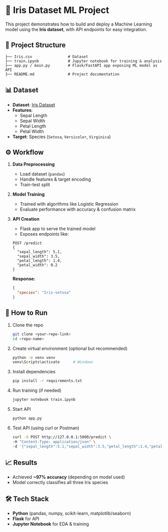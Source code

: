 # 🌸 Iris Dataset ML Project

This project demonstrates how to build and deploy a Machine Learning model using the **Iris dataset**, with API endpoints for easy integration.

## 📂 Project Structure

```
├── Iris.csv                # Dataset
├── train.ipynb             # Jupyter notebook for training & analysis
├── app.py / main.py        # Flask/FastAPI app exposing ML model as API
├── README.md               # Project documentation
```

## 📊 Dataset

- **Dataset**: [Iris Dataset](https://archive.ics.uci.edu/ml/datasets/iris)  
- **Features**:  
  - Sepal Length  
  - Sepal Width  
  - Petal Length  
  - Petal Width  
- **Target**: Species (`Setosa`, `Versicolor`, `Virginica`)  

## ⚙️ Workflow

1. **Data Preprocessing**  
   - Load dataset (`pandas`)  
   - Handle features & target encoding  
   - Train-test split  

2. **Model Training**  
   - Trained with algorithms like Logistic Regression  
   - Evaluate performance with accuracy & confusion matrix  

3. **API Creation**  
   - Flask app to serve the trained model  
   - Exposes endpoints like:  

   ```
   POST /predict
   {
     "sepal_length": 5.1,
     "sepal_width": 3.5,
     "petal_length": 1.4,
     "petal_width": 0.2
   }
   ```

   **Response:**
   ```json
   {
     "species": "Iris-setosa"
   }
   ```

## 🚀 How to Run

1. Clone the repo  
   ```bash
   git clone <your-repo-link>
   cd <repo-name>
   ```

2. Create virtual environment (optional but recommended)  
   ```bash
   python -m venv venv
   venv\Scripts\activate      # Windows
   ```

3. Install dependencies  
   ```bash
   pip install -r requirements.txt
   ```

4. Run training (if needed)  
   ```bash
   jupyter notebook train.ipynb
   ```

5. Start API  
   ```bash
   python app.py
   ```

6. Test API (using curl or Postman)  
   ```bash
   curl -X POST http://127.0.0.1:5000/predict \
   -H "Content-Type: application/json" \
   -d '{"sepal_length":5.1,"sepal_width":3.5,"petal_length":1.4,"petal_width":0.2}'
   ```

## 📈 Results

- Achieved **~97% accuracy** (depending on model used)  
- Model correctly classifies all three Iris species  

## 🛠️ Tech Stack

- **Python** (pandas, numpy, scikit-learn, matplotlib/seaborn)  
- **Flask** for API  
- **Jupyter Notebook** for EDA & training  

